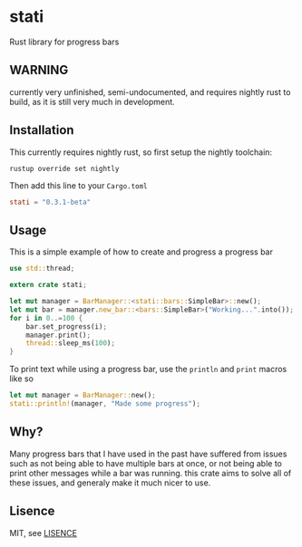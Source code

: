 # stati

Rust library for progress bars

## WARNING

currently very unfinished, semi-undocumented, and requires nightly rust to build,
as it is still very much in development.

## Installation

This currently requires nightly rust, so first setup the nightly toolchain:

```
rustup override set nightly
```

Then add this line to your `Cargo.toml`

```toml
stati = "0.3.1-beta"
```

## Usage

This is a simple example of how to create and progress a progress bar

```rust
use std::thread;

extern crate stati;

let mut manager = BarManager::<stati::bars::SimpleBar>::new();
let mut bar = manager.new_bar::<bars::SimpleBar>("Working...".into());
for i in 0..=100 {
    bar.set_progress(i);
    manager.print();
    thread::sleep_ms(100);
}
```

To print text while using a progress bar, use the `println` and `print` macros like so

```rust
let mut manager = BarManager::new();
stati::println!(manager, "Made some progress");
```

## Why?

Many progress bars that I have used in the past
have suffered from issues such as not being able to have
multiple bars at once, or not being able to print other messages
while a bar was running. this crate aims to solve all of these issues,
and generaly make it much nicer to use.

## Lisence

MIT, see [LISENCE](LICENSE)
